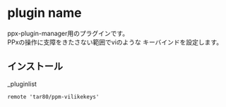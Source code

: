 # plugin name

ppx-plugin-manager用のプラグインです。  
PPxの操作に支障をきたさない範囲でviのような
キーバインドを設定します。

## インストール

\_pluginlist

```text
remote 'tar80/ppm-vilikekeys'
```

